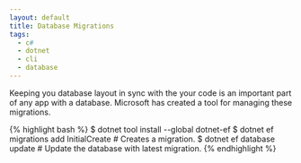 ```yaml
---
layout: default
title: Database Migrations
tags:
  - c#
  - dotnet
  - cli
  - database
---
```


Keeping you database layout in sync with the your code is an important part of
any app with a database. Microsoft has created a tool for managing these
migrations.

{% highlight bash %}
$ dotnet tool install --global dotnet-ef
$ dotnet ef migrations add InitialCreate # Creates a migration.
$ dotnet ef database update # Update the database with latest migration.
{% endhighlight %}
